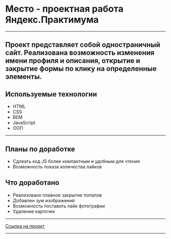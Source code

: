 # Место - проектная работа Яндекс.Практимума

---

Проект представляет собой одностраничный сайт. Реализована возможность изменения имени профиля и описания, открытие и закрытие формы по клику на определенные элементы.
---

## Используемые технологии
* HTML 
* CSS 
* BEM
* JavaScript
* ООП

---

## Планы по доработке
* Сдлеать код JS более компактным и удобным для чтения
* Возможность показа количества лайков

## Что доработано
* Реализовано плавное закрытие попапов
* Добавлен зум изображений
* Возможность поставить лайк фотографии
* Удаление карточек
---

[Ссылка на проект](https://cimetr.github.io/mesto/index.html)

---

